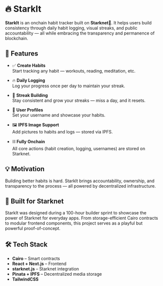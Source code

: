 # 🔥 StarkIt

**StarkIt** is an onchain habit tracker built on **Starknet🚀**. It helps users build consistency through daily habit logging, visual streaks, and public accountability — all while embracing the transparency and permanence of blockchain.

## 🚀 Features

- ✅ **Create Habits**  
  Start tracking any habit — workouts, reading, meditation, etc.

- 🔥 **Daily Logging**  
  Log your progress once per day to maintain your streak.

- 🌱 **Streak Building**  
  Stay consistent and grow your streaks — miss a day, and it resets.

- 👤 **User Profiles**  
  Set your username and showcase your habits.

- 🖼️ **IPFS Image Support**  
  Add pictures to habits and logs — stored via IPFS.

- ⛓️ **Fully Onchain**  
  All core actions (habit creation, logging, usernames) are stored on Starknet.

## 💡 Motivation

Building better habits is hard. StarkIt brings accountability, ownership, and transparency to the process — all powered by decentralized infrastructure.

## 🧱 Built for Starknet

StarkIt was designed during a 100-hour builder sprint to showcase the power of Starknet for everyday apps. From storage-efficient Cairo contracts to modular frontend components, this project serves as a playful but powerful proof-of-concept.

## 🛠 Tech Stack

- **Cairo** – Smart contracts
- **React + Next.js** – Frontend
- **starknet.js** – Starknet integration
- **Pinata + IPFS** – Decentralized media storage
- **TailwindCSS**
